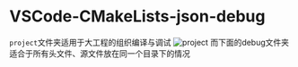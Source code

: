 # VSCode-CMakeLists-json-debug
`project`文件夹适用于大工程的组织编译与调试
![project](https://i.loli.net/2019/11/15/arPnXJMtTYpV7dK.png)
而下面的debug文件夹适合于所有头文件、源文件放在同一个目录下的情况
